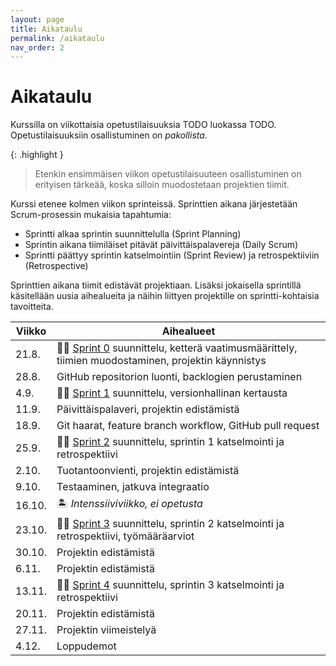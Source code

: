 ```yaml
---
layout: page
title: Aikataulu
permalink: /aikataulu
nav_order: 2
---
```


# Aikataulu

Kurssilla on viikottaisia opetustilaisuuksia TODO luokassa TODO. Opetustilaisuuksiin osallistuminen on _pakollista_.

{: .highlight }

> Etenkin ensimmäisen viikon opetustilaisuuteen osallistuminen on erityisen tärkeää, koska silloin muodostetaan projektien tiimit.

Kurssi etenee kolmen viikon sprinteissä. Sprinttien aikana järjestetään Scrum-prosessin mukaisia tapahtumia:

- Sprintti alkaa sprintin suunnittelulla (Sprint Planning)
- Sprintin aikana tiimiläiset pitävät päivittäispalavereja (Daily Scrum)
- Sprintti päättyy sprintin katselmointiin (Sprint Review) ja retrospektiiviin (Retrospective)

Sprinttien aikana tiimit edistävät projektiaan. Lisäksi jokaisella sprintillä käsitellään uusia aihealueita ja näihin liittyen projektille on sprintti-kohtaisia tavoitteita.

| Viikko | Aihealueet                                                                                                 |
| ------ | ---------------------------------------------------------------------------------------------------------- |
| 21.8.  | 🏃‍♂️ [Sprint 0](/sprint-0) suunnittelu, ketterä vaatimusmäärittely, tiimien muodostaminen, projektin käynnistys |
| 28.8.  | GitHub repositorion luonti, backlogien perustaminen                                                        |
| 4.9.   | 🏃‍♂️ [Sprint 1](/sprint-1) suunnittelu, versionhallinan kertausta                                               |
| 11.9.  | Päivittäispalaveri, projektin edistämistä                                                                  |
| 18.9.  | Git haarat, feature branch workflow, GitHub pull request                                                   |
| 25.9.  | 🏃‍♂️ [Sprint 2](/sprint-2) suunnittelu, sprintin 1 katselmointi ja retrospektiivi                               |
| 2.10.  | Tuotantoonvienti, projektin edistämistä                                                                    |
| 9.10.  | Testaaminen, jatkuva integraatio                                                                           |
| 16.10. | 🏝️ _Intenssiiviviikko, ei opetusta_                                                                           |
| 23.10. | 🏃‍♂️ [Sprint 3](/sprint-3) suunnittelu, sprintin 2 katselmointi ja retrospektiivi, työmääräarviot               |
| 30.10. | Projektin edistämistä                                                                                      |
| 6.11.  | Projektin edistämistä                                                                                      |
| 13.11. | 🏃‍♂️ [Sprint 4](/sprint-4) suunnittelu, sprintin 3 katselmointi ja retrospektiivi                               |
| 20.11. | Projektin edistämistä                                                                                      |
| 27.11. | Projektin viimeistelyä                                                                                     |
| 4.12.  | Loppudemot                                                                                                 |
